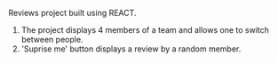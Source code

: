 Reviews project built using REACT. 

1. The project displays 4 members of a team and allows one to switch between people.
2. 'Suprise me' button displays a review by a random member.
